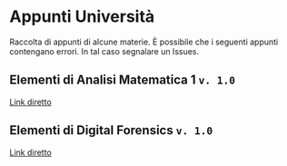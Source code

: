 # Appunti Università
Raccolta di appunti di alcune materie. È possibile che i seguenti appunti contengano errori. In tal caso segnalare un Issues.

## Elementi di Analisi Matematica 1 `v. 1.0`
[Link diretto](https://github.com/Datalux/appunti-universita/blob/master/appunti_analisi_1.pdf)
## Elementi di Digital Forensics `v. 1.0`
[Link diretto](https://github.com/Datalux/appunti-universita/blob/master/Appunti%20di%20Digital%20Forensics.pdf)

